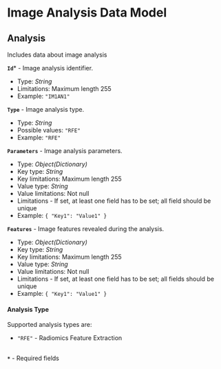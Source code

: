 # Image Analysis Data Model

## Analysis
Includes data about image analysis

**`Id`*** - Image analysis identifier.
- Type: _String_
- Limitations: Maximum length 255
- Example: `"IM1AN1"`

**`Type`** - Image analysis type.
- Type: _String_
- Possible values: `"RFE"`
- Example: `"RFE"`

**`Parameters`** - Image analysis parameters.
- Type: _Object(Dictionary)_
- Key type: _String_
- Key limitations: Maximum length 255
- Value type: _String_
- Value limitations: Not null
- Limitations - If set, at least one field has to be set; all field should be unique
- Example: `{ "Key1": "Value1" }`

**`Features`** - Image features revealed during the analysis.
- Type: _Object(Dictionary)_
- Key type: _String_
- Key limitations: Maximum length 255
- Value type: _String_
- Value limitations: Not null
- Limitations - If set, at least one field has to be set; all fields should be unique
- Example: `{ "Key1": "Value1" }`

#### Analysis Type
Supported analysis types are:
- `"RFE"` - Radiomics Feature Extraction

##
**`*`** - Required fields
